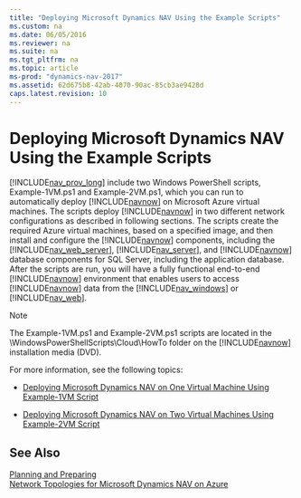 ```yaml
---
title: "Deploying Microsoft Dynamics NAV Using the Example Scripts"
ms.custom: na
ms.date: 06/05/2016
ms.reviewer: na
ms.suite: na
ms.tgt_pltfrm: na
ms.topic: article
ms-prod: "dynamics-nav-2017"
ms.assetid: 62d675b8-42ab-4070-90ac-85cb3ae9428d
caps.latest.revision: 10
---
```

# Deploying Microsoft Dynamics NAV Using the Example Scripts
[!INCLUDE[nav_prov_long](includes/nav_prov_long_md.md)] include two Windows PowerShell scripts, Example\-1VM.ps1 and Example\-2VM.ps1, which you can run to automatically deploy [!INCLUDE[navnow](includes/navnow_md.md)] on Microsoft Azure virtual machines. The scripts deploy [!INCLUDE[navnow](includes/navnow_md.md)] in two different network configurations as described in following sections. The scripts create the required Azure virtual machines, based on a specified image, and then install and configure the [!INCLUDE[navnow](includes/navnow_md.md)] components, including the [!INCLUDE[nav_web_server](includes/nav_web_server_md.md)], [!INCLUDE[nav_server](includes/nav_server_md.md)], and [!INCLUDE[navnow](includes/navnow_md.md)] database components for SQL Server, including the application database. After the scripts are run, you will have a fully functional end\-to\-end [!INCLUDE[navnow](includes/navnow_md.md)] environment that enables users to access [!INCLUDE[navnow](includes/navnow_md.md)] data from the [!INCLUDE[nav_windows](includes/nav_windows_md.md)] or [!INCLUDE[nav_web](includes/nav_web_md.md)].  
  
> [!NOTE]  
>  The Example\-1VM.ps1 and Example\-2VM.ps1 scripts are located in the \\WindowsPowerShellScripts\\Cloud\\HowTo folder on the [!INCLUDE[navnow](includes/navnow_md.md)] installation media \(DVD\).  
  
 For more information, see the following topics:  
  
-   [Deploying Microsoft Dynamics NAV on One Virtual Machine Using Example\-1VM Script](Deploying-Microsoft-Dynamics-NAV-on-One-Virtual-Machine-Using-Example-1VM-Script.md)  
  
-   [Deploying Microsoft Dynamics NAV on Two Virtual Machines Using Example\-2VM Script](Deploying-Microsoft-Dynamics-NAV-on-Two-Virtual-Machines-Using-Example-2VM-Script.md)  
  
## See Also  
 [Planning and Preparing](Planning-and-Preparing.md)   
 [Network Topologies for Microsoft Dynamics NAV on Azure](Network-Topologies-for-Microsoft-Dynamics-NAV-on-Azure.md)